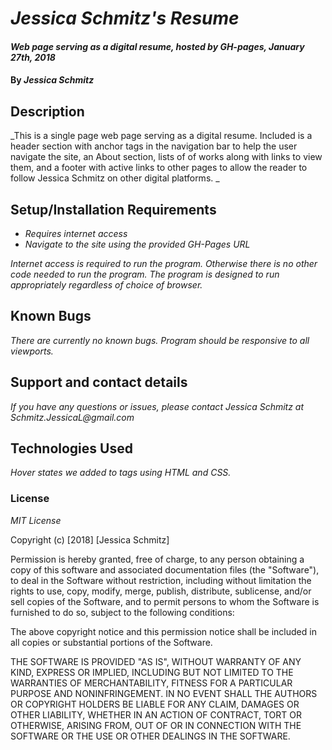 # _Jessica Schmitz's Resume_

#### _Web page serving as a digital resume, hosted by GH-pages, January 27th, 2018_

#### By _**Jessica Schmitz**_

## Description

_This is a single page web page serving as a digital resume. Included is a header section with anchor tags in the navigation bar to help the user navigate the site, an About section, lists of of works along with links to view them, and a footer with active links to other pages to allow the reader to follow Jessica Schmitz on other digital platforms. _

## Setup/Installation Requirements

* _Requires internet access_
* _Navigate to the site using the provided GH-Pages URL_

_Internet access is required to run the program. Otherwise there is no other code needed to run the program. The program is designed to run appropriately regardless of choice of browser._

## Known Bugs

_There are currently no known bugs. Program should be responsive to all viewports._

## Support and contact details

_If you have any questions or issues, please contact Jessica Schmitz at Schmitz.JessicaL@gmail.com_

## Technologies Used

_Hover states we added to <a> tags using HTML and CSS._

### License

*MIT License*

Copyright (c) [2018] [Jessica Schmitz]

Permission is hereby granted, free of charge, to any person obtaining a copy
of this software and associated documentation files (the "Software"), to deal
in the Software without restriction, including without limitation the rights
to use, copy, modify, merge, publish, distribute, sublicense, and/or sell
copies of the Software, and to permit persons to whom the Software is
furnished to do so, subject to the following conditions:

The above copyright notice and this permission notice shall be included in all
copies or substantial portions of the Software.

THE SOFTWARE IS PROVIDED "AS IS", WITHOUT WARRANTY OF ANY KIND, EXPRESS OR
IMPLIED, INCLUDING BUT NOT LIMITED TO THE WARRANTIES OF MERCHANTABILITY,
FITNESS FOR A PARTICULAR PURPOSE AND NONINFRINGEMENT. IN NO EVENT SHALL THE
AUTHORS OR COPYRIGHT HOLDERS BE LIABLE FOR ANY CLAIM, DAMAGES OR OTHER
LIABILITY, WHETHER IN AN ACTION OF CONTRACT, TORT OR OTHERWISE, ARISING FROM,
OUT OF OR IN CONNECTION WITH THE SOFTWARE OR THE USE OR OTHER DEALINGS IN THE
SOFTWARE.
